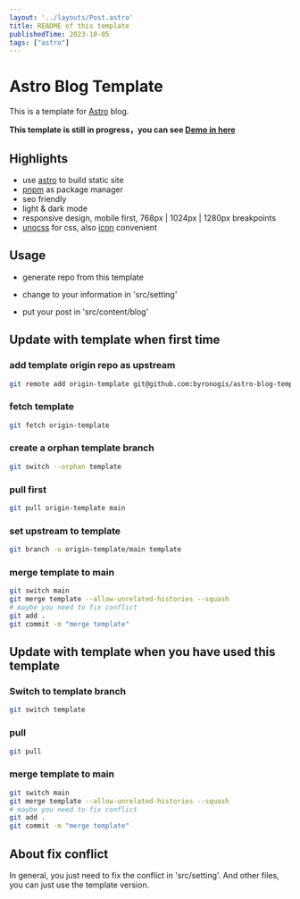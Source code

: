 ```yaml
---
layout: '../layouts/Post.astro'
title: README of this template
publishedTime: 2023-10-05
tags: ["astro"]
---
```


# Astro Blog Template

This is a template for [Astro](https://astro.build) blog.

**This template is still in progress，you can see [Demo in here](https://astro.ucatch.me)**

## Highlights

- use [astro](https://astro.build) to build static site
- [pnpm](https://pnpm.io) as package manager
- seo friendly
- light & dark mode
- responsive design, mobile first, 768px | 1024px | 1280px breakpoints
- [unocss](https://github.com/unocss/unocss) for css, also [icon](https://unocss.dev/presets/icons) convenient

## Usage

- generate repo from this template

- change to your information in 'src/setting'

- put your post in 'src/content/blog'

## Update with template when first time

### add template origin repo as upstream

```bash
git remote add origin-template git@github.com:byronogis/astro-blog-template.git
```

### fetch template

```bash
git fetch origin-template
```

### create a orphan template branch

```bash
git switch --orphan template
```

### pull first

```bash
git pull origin-template main
```

### set upstream to template

```bash
git branch -u origin-template/main template
```

### merge template to main

```bash
git switch main
git merge template --allow-unrelated-histories --squash
# maybe you need to fix conflict
git add .
git commit -m "merge template"
```

## Update with template when you have used this template

### Switch to template branch

```bash
git switch template
```

### pull

```bash
git pull
```

### merge template to main

```bash
git switch main
git merge template --allow-unrelated-histories --squash
# maybe you need to fix conflict
git add .
git commit -m "merge template"
```

## About fix conflict

In general, you just need to fix the conflict in 'src/setting'.
And other files, you can just use the template version.
